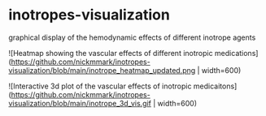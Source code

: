 # inotropes-visualization
graphical display of the hemodynamic effects of different inotrope agents

![Heatmap showing the vascular effects of different inotropic medications](https://github.com/nickmmark/inotropes-visualization/blob/main/inotrope_heatmap_updated.png | width=600)

![Interactive 3d plot of the vascular effects of inotropic medicaitons](https://github.com/nickmmark/inotropes-visualization/blob/main/inotrope_3d_vis.gif | width=600)
